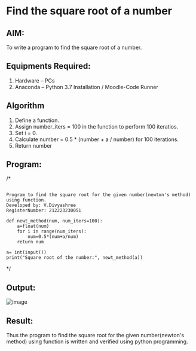 # Find the square root of a number

## AIM:
To write a program to find the square root of a number.

## Equipments Required:
1. Hardware – PCs
2. Anaconda – Python 3.7 Installation / Moodle-Code Runner

## Algorithm
1. Define a function.
2. Assign number_iters = 100 in the function to perform 100 iteratios.
3. Set i = 0.
4. Calculate  number = 0.5 * (number + a / number) for 100 iterations.
5. Return number

## Program:
/*
```

Program to find the square root for the given number(newton's method) using function.
Developed by: V.Divyashree
RegisterNumber: 212223230051

def newt_method(num, num_iters=100):
    a=float(num)
    for i in range(num_iters):
        num=0.5*(num+a/num)
    return num

a= int(input())
print("Square root of the number:", newt_method(a))

```
*/
## Output:

![image](https://github.com/divya280/Square-root-of-a-number/assets/82276099/353e46dd-07a4-4771-84e6-bd41eac48bdc)



## Result:
Thus the program to find the square root for the given number(newton's method) using function is written and verified using python programming.
